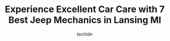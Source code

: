 ---
layout: ampstory
image: https://images.unsplash.com/photo-1508974491678-7ec251d629fd?ixlib=rb-4.0.3&ixid=MnwxMjA3fDB8MHxwaG90by1wYWdlfHx8fGVufDB8fHx8&auto=format&fit=crop&w=640&h=853&q=80
author: techidn
featured: false
description: When it comes to finding reliable automotive experts in Lansing MI, USA, look no further than the 7 best Jeep Mechanic in the area. With their exceptional skills and dedication to providing 
title: Experience Excellent Car Care with 7 Best Jeep Mechanics in Lansing MI
cover:
   title: Experience Excellent Car Care with 7 Best Jeep Mechanics in Lansing MI
   subtitle: Rickpate
   background: https://images.unsplash.com/photo-1508974491678-7ec251d629fd?ixlib=rb-4.0.3&ixid=MnwxMjA3fDB8MHxwaG90by1wYWdlfHx8fGVufDB8fHx8&auto=format&fit=crop&w=640&h=853&q=80

pages: 
 - layout: thirds
   top: <h1>#1 ODonnells Auto and Truck Repair</h1>
   bottom: "<p>If this is your regular mechanic, youre doing great. If you need a regular mechanic, go here. Everyone on staff is thoroughly knowledgeable and informed. The details p</p>"
   background: https://www.knot35.com/toplist/wp-content/uploads/2023/06/best-jeep-mechanic-1-in-lansing-mi-1685840221.jpeg
   backgroundblur: true
 - layout: thirds
   top: <h1>#2 Randall Automotive</h1>
   bottom: "<p>3615 S Martin Luther King Jr Blvd, Lansing, MI 48910, United States</p>"
   background: https://www.knot35.com/toplist/wp-content/uploads/2023/06/best-jeep-mechanic-2-in-lansing-mi-1685840222.jpeg
   cta:
      link: https://www.knot35.com/toplist/experience-excellent-car-care-with-7-best-jeep-mechanics-in-lansing-mi/
      text: Experience Excellent Car Care with 7 Best Jeep Mechanics in Lansing MI
 - layout: thirds
   top: <h1>#3 Champion Chrysler Jeep Dodge Ram of Lansing Service</h1>
   bottom: "<p>6525 W Saginaw Hwy, Lansing, MI 48917, United States</p>"
   background: https://www.knot35.com/toplist/wp-content/uploads/2023/06/best-jeep-mechanic-3-in-lansing-mi-1685840222.jpeg
   cta:
      link: https://www.knot35.com/toplist/experience-excellent-car-care-with-7-best-jeep-mechanics-in-lansing-mi/
      text: Experience Excellent Car Care with 7 Best Jeep Mechanics in Lansing MI
 - layout: thirds
   top: <h1>#4 Jerrys Automotive</h1>
   bottom: "<p>5544 S Martin Luther King Jr Blvd, Lansing, MI 48911, United States</p>"
   background: https://images.unsplash.com/photo-1549241520-425e3dfc01cb?ixlib=rb-4.0.3&ixid=MnwxMjA3fDB8MHxwaG90by1wYWdlfHx8fGVufDB8fHx8&auto=format&fit=crop&w=640&h=853&q=80
   cta:
      link: https://www.knot35.com/toplist/experience-excellent-car-care-with-7-best-jeep-mechanics-in-lansing-mi/
      text: Experience Excellent Car Care with 7 Best Jeep Mechanics in Lansing MI
 - layout: thirds
   top: <h1>#5 Auto Surgeon Inc</h1>
   bottom: "<p>1820 E Kalamazoo St, Lansing, MI 48912, United States</p>"
   background: https://images.unsplash.com/photo-1608411404720-c8f0417bcdba?ixlib=rb-4.0.3&ixid=MnwxMjA3fDB8MHxwaG90by1wYWdlfHx8fGVufDB8fHx8&auto=format&fit=crop&w=640&h=853&q=80
   cta:
      link: https://www.knot35.com/toplist/experience-excellent-car-care-with-7-best-jeep-mechanics-in-lansing-mi/
      text: Experience Excellent Car Care with 7 Best Jeep Mechanics in Lansing MI
 - layout: thirds
   top: <h1>#6 Badgleys Garage</h1>
   bottom: "<p>304 S Clippert St, Lansing, MI 48912, United States</p>"
   background: https://images.unsplash.com/photo-1515405295579-ba7b45403062?ixlib=rb-4.0.3&ixid=MnwxMjA3fDB8MHxwaG90by1wYWdlfHx8fGVufDB8fHx8&auto=format&fit=crop&w=640&h=853&q=80
   cta:
      link: https://www.knot35.com/toplist/experience-excellent-car-care-with-7-best-jeep-mechanics-in-lansing-mi/
      text: Experience Excellent Car Care with 7 Best Jeep Mechanics in Lansing MI
 - layout: thirds
   top: <h1>#7 University Foreign Car Repair</h1>
   bottom: "<p>2621 E Kalamazoo St, Lansing, MI 48912, United States</p>"
   background: https://images.unsplash.com/photo-1541356665065-22676f35dd40?ixlib=rb-4.0.3&ixid=MnwxMjA3fDB8MHxwaG90by1wYWdlfHx8fGVufDB8fHx8&auto=format&fit=crop&w=640&h=853&q=80
   cta:
      link: https://www.knot35.com/toplist/experience-excellent-car-care-with-7-best-jeep-mechanics-in-lansing-mi/
      text: Experience Excellent Car Care with 7 Best Jeep Mechanics in Lansing MI
 - layout: thirds
   middle: Continue reading...
   background: https://images.unsplash.com/photo-1484589065579-248aad0d8b13?ixlib=rb-4.0.3&ixid=MnwxMjA3fDB8MHxwaG90by1wYWdlfHx8fGVufDB8fHx8&auto=format&fit=crop&w=640&h=853&q=80
   cta:
      link: https://www.knot35.com/toplist/experience-excellent-car-care-with-7-best-jeep-mechanics-in-lansing-mi/
      text: Experience Excellent Car Care with 7 Best Jeep Mechanics in Lansing MI
      
---